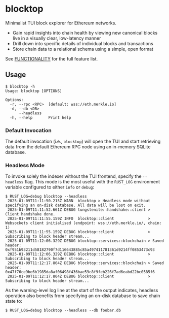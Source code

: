 # blocktop #

Minimalist TUI block explorer for Ethereum networks.

 - Gain rapid insights into chain health by viewing new canonical blocks live in a visually clear, low-latency manner
 - Drill down into specific details of individual blocks and transactions
 - Store chain data to a relational schema using a simple, open format

See [FUNCTIONALITY](docs/FUNCTIONALITY.md) for the full feature list.

## Usage ##

```
$ blocktop -h
Usage: blocktop [OPTIONS]

Options:
  -r, --rpc <RPC>  [default: wss://eth.merkle.io]
  -d, --db <DB>    
      --headless   
  -h, --help       Print help
```

### Default Invocation ###

The default invocation (i.e., `blocktop`) will open the TUI and start retrieving data from the default Ethereum RPC node using an in-memory SQLite database.

### Headless Mode ###

To invoke solely the indexer without the TUI frontend, specify the `--headless` flag. This mode is the most useful with the `RUST_LOG` environment variable configured to either `info` or `debug`:

```
$ RUST_LOG=debug blocktop --headless
 2025-01-09T11:11:50.215Z WARN  blocktop > Headless mode without specifying an on-disk database. All data will be lost on exit.
 2025-01-09T11:11:52.661Z DEBUG tungstenite::handshake::client > Client handshake done.
 2025-01-09T11:11:55.159Z INFO  blocktop::client               > Websockets client initialised (endpoint: wss://eth.merkle.io/, chain: 1)
 2025-01-09T11:11:55.159Z DEBUG blocktop::client               > Subscribing to block header stream...
 2025-01-09T11:12:06.329Z DEBUG blocktop::services::blockchain > Saved header: 0xf951b93211d58182790f7d116643885c85a497411781361d9214ff0853473c93
 2025-01-09T11:12:06.329Z DEBUG blocktop::client               > Subscribing to block header stream...
 2025-01-09T11:12:17.804Z DEBUG blocktop::services::blockchain > Saved header: 0x47f76ce9be6b1985da8af06498f436bae59c8f9feb226f7ad6eabd22bc0585f6
 2025-01-09T11:12:17.804Z DEBUG blocktop::client               > Subscribing to block header stream...
```

As the warning-level log line at the start of the output indicates, headless operation also benefits from specifying an on-disk database to save chain state to:

```
$ RUST_LOG=debug blocktop --headless --db foobar.db
```

